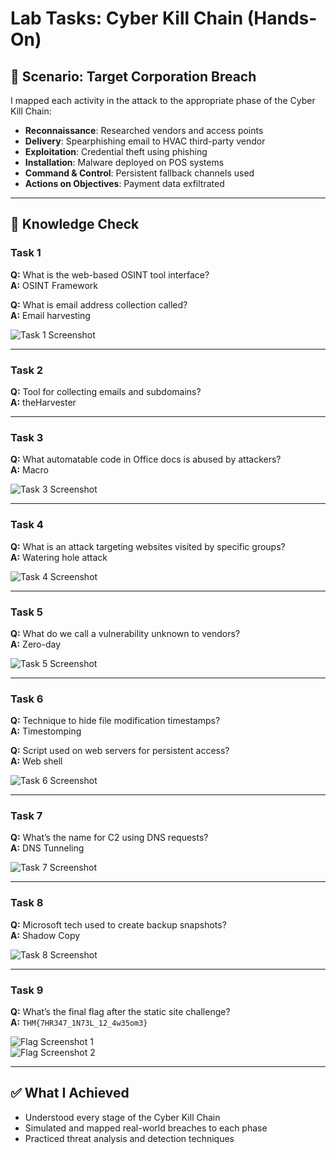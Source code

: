 # Lab Tasks: Cyber Kill Chain (Hands-On)

## 🧪 Scenario: Target Corporation Breach

I mapped each activity in the attack to the appropriate phase of the Cyber Kill Chain:

- **Reconnaissance**: Researched vendors and access points
- **Delivery**: Spearphishing email to HVAC third-party vendor
- **Exploitation**: Credential theft using phishing
- **Installation**: Malware deployed on POS systems
- **Command & Control**: Persistent fallback channels used
- **Actions on Objectives**: Payment data exfiltrated

---

## 🎯 Knowledge Check

### Task 1

**Q:** What is the web-based OSINT tool interface?  
**A:** OSINT Framework

**Q:** What is email address collection called?  
**A:** Email harvesting  

![Task 1 Screenshot](https://github.com/user-attachments/assets/fdb63926-e29b-4651-90fe-38eff5c25ff8)

---

### Task 2

**Q:** Tool for collecting emails and subdomains?  
**A:** theHarvester

---

### Task 3

**Q:** What automatable code in Office docs is abused by attackers?  
**A:** Macro  

![Task 3 Screenshot](https://github.com/user-attachments/assets/31c8cb15-d769-4df5-add1-2b329eac0e9d)

---

### Task 4

**Q:** What is an attack targeting websites visited by specific groups?  
**A:** Watering hole attack  

![Task 4 Screenshot](https://github.com/user-attachments/assets/85187b89-875e-4317-b171-1a12a7987020)

---

### Task 5

**Q:** What do we call a vulnerability unknown to vendors?  
**A:** Zero-day  

![Task 5 Screenshot](https://github.com/user-attachments/assets/f7d02f7b-ecd9-4f3e-912f-f748b4315e9f)

---

### Task 6

**Q:** Technique to hide file modification timestamps?  
**A:** Timestomping  

**Q:** Script used on web servers for persistent access?  
**A:** Web shell  

![Task 6 Screenshot](https://github.com/user-attachments/assets/e9624acd-4264-47b5-859f-80dc8372c2c6)

---

### Task 7

**Q:** What’s the name for C2 using DNS requests?  
**A:** DNS Tunneling  

![Task 7 Screenshot](https://github.com/user-attachments/assets/1681a388-a153-4bce-8eef-210aa087418e)

---

### Task 8

**Q:** Microsoft tech used to create backup snapshots?  
**A:** Shadow Copy  

![Task 8 Screenshot](https://github.com/user-attachments/assets/8b5fc848-3a48-4ee8-b88a-fc32c0d38823)

---

### Task 9

**Q:** What’s the final flag after the static site challenge?  
**A:** `THM{7HR347_1N73L_12_4w35om3}`  

![Flag Screenshot 1](https://github.com/user-attachments/assets/db48b777-99c7-44c0-90a9-7f21de7ce8e6)  
![Flag Screenshot 2](https://github.com/user-attachments/assets/e2c2a799-5455-4c7b-ae84-52e67260e6b1)

---

## ✅ What I Achieved

- Understood every stage of the Cyber Kill Chain
- Simulated and mapped real-world breaches to each phase
- Practiced threat analysis and detection techniques
